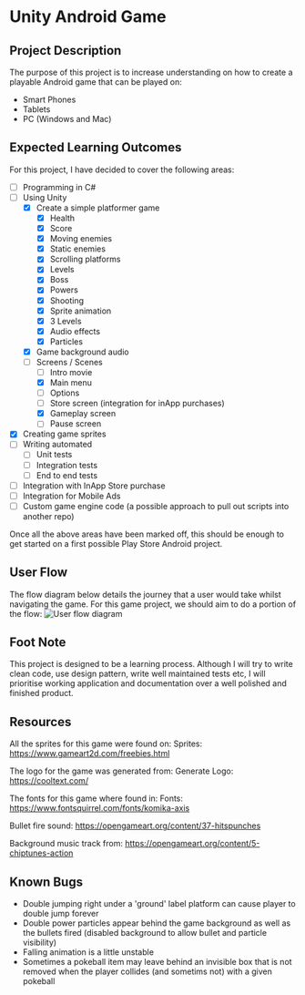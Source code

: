 # Unity Android Game

## Project Description
The purpose of this project is to increase understanding on how to create a playable Android game that can be played on:
 - Smart Phones
 - Tablets
 - PC (Windows and Mac)

## Expected Learning Outcomes
For this project, I have decided to cover the following areas:
- [ ] Programming in C#
- [ ] Using Unity
  - [x] Create a simple platformer game
    - [x] Health
    - [x] Score
    - [x] Moving enemies
    - [x] Static enemies
    - [x] Scrolling platforms
    - [x] Levels
    - [x] Boss
    - [x] Powers
    - [x] Shooting
    - [x] Sprite animation
    - [x] 3 Levels
    - [x] Audio effects
    - [x] Particles
  - [x] Game background audio
  - [ ] Screens / Scenes
    - [ ] Intro movie
    - [x] Main menu
    - [ ] Options
    - [ ] Store screen (integration for inApp purchases)
    - [x] Gameplay screen
    - [ ] Pause screen
- [x] Creating game sprites
- [ ] Writing automated
  - [ ] Unit tests
  - [ ] Integration tests
  - [ ] End to end tests
- [ ] Integration with InApp Store purchase
- [ ] Integration for Mobile Ads
- [ ] Custom game engine code (a possible approach to pull out scripts into another repo)

Once all the above areas have been marked off, this should be enough to get started on a first possible Play Store Android project.

## User Flow
The flow diagram below details the journey that a user would take whilst navigating the game. For this game project, we should aim to do a portion of the flow: 
![User flow diagram](https://github.com/msuddin/unity-android-game-csharp/blob/master/user_flow_digram.png)

## Foot Note
This project is designed to be a learning process.
Although I will try to write clean code, use design pattern, write well maintained tests etc,
I will prioritise working application and documentation over a well polished and finished product.

## Resources
All the sprites for this game were found on:
Sprites: https://www.gameart2d.com/freebies.html

The logo for the game was generated from:
Generate Logo: https://cooltext.com/

The fonts for this game where found in:
Fonts: https://www.fontsquirrel.com/fonts/komika-axis

Bullet fire sound:
https://opengameart.org/content/37-hitspunches

Background music track from:
https://opengameart.org/content/5-chiptunes-action

## Known Bugs
 - Double jumping right under a 'ground' label platform can cause player to double jump forever
 - Double power particles appear behind the game background as well as the bullets fired (disabled background to allow bullet and particle visibility)
 - Falling animation is a little unstable
 - Sometimes a pokeball item may leave behind an invisible box that is not removed when the player collides (and sometims not) with a given pokeball

